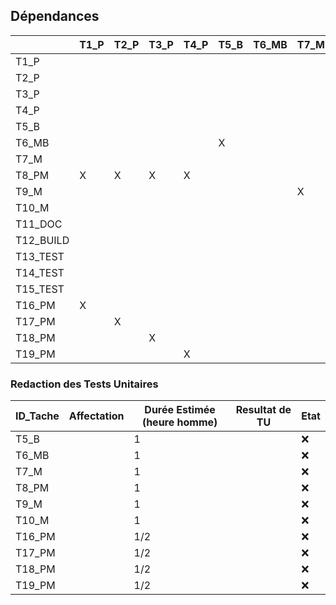 ## Dépendances

| | T1_P | T2_P | T3_P | T4_P | T5_B | T6_MB | T7_M | T8_PM | T9_M | T10_M | T11_DOC | T12_BUILD | T13_TEST | T14_TEST | T15_TEST | T15_TEST |
| --- | --- | --- | --- | --- | --- | --- | --- | --- | --- | --- | --- | --- | --- | --- | --- | --- |
| T1_P |  |  |  |  |  |  |  |  |  |  |  |  |  |  | | |
| T2_P |  |  |  |  |  |  |  |  |  |  |  |  |  |  | | |
| T3_P |  |  |  |  |  |  |  |  |  |  |  |  |  |  | | |
| T4_P |  |  |  |  |  |  |  |  |  |  |  |  |  |  | | |
| T5_B |  |  |  |  |  |  |  |  |  |  |  |  |  |  | | |
| T6_MB|  |  |  |  | X|  |  |  | X|  |  |  |  |  | | |
| T7_M |  |  |  |  |  |  |  |  |  |  |  |  |  |  | | |
| T8_PM| X| X| X| X|  |  |  |  |  |  |  |  |  |  | | |
| T9_M |  |  |  |  |  |  | X|  |  |  |  |  |  |  | | |
| T10_M|  |  |  |  |  |  |  |  |  |  |  |  |  |  | | |
|T11_DOC| |  |  |  |  |  |  |  | X|  |  |  |  |  | | |
|T12_BUILD|  |  |  |  |  |  |  |  |  |  |  |  |  | | | |
| T13_TEST|  |  |  |  |  |  |  |  |  |  |  |  | X| | | |
| T14_TEST|  |  |  |  |  |  |  |  |  |  |  |  |  |X| | |
| T15_TEST|  |  |  |  |  |  |  |  |  |  |  |  |  | | | |
| T16_PM  | X|  |  |  |  |  |  | X| X|  |  |  |  | | | |
| T17_PM  |  | X|  |  |  |  |  | X| X|  |  |  |  | | | |
| T18_PM  |  |  | X|  |  |  |  | X| X|  |  |  |  | | | |
| T19_PM  |  |  |  | X|  |  |  | X| X|  |  |  |  | | | |


### Redaction des Tests Unitaires
| ID_Tache | Affectation | Durée Estimée (heure homme) | Resultat de TU | Etat | 
| --- | --- | --- | --- | --- |
| T5_B  |  | 1 | | :x:
| T6_MB |  | 1 | | :x:
| T7_M  |  | 1 | | :x:
| T8_PM |  | 1 | | :x:
| T9_M  |  | 1 | | :x:
| T10_M |  | 1 | | :x:
| T16_PM|  |1/2| | :x:
| T17_PM|  |1/2| | :x:
| T18_PM|  |1/2| | :x:
| T19_PM|  |1/2| | :x: